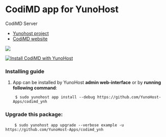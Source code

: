 # CodiMD app for YunoHost
CodiMD Server

- [Yunohost project](https://yunohost.org)
- [CodiMD website](https://github.com/hackmdio/codimd/)

![](https://res-4.cloudinary.com/crunchbase-production/image/upload/c_lpad,h_256,w_256,f_auto,q_auto:eco/xk9kzyfebpc16ryhpxlk)


[![Install CodiMD with YunoHost](https://install-app.yunohost.org/install-with-yunohost.png)](https://install-app.yunohost.org/?app=codimd)

### Installing guide

 1. App can be installed by YunoHost **admin web-interface** or by **running following command**:

         $ sudo yunohost app install --debug https://github.com/YunoHost-Apps/codimd_ynh

 
### Upgrade this package:

        $ sudo yunohost app upgrade --verbose example -u https://github.com/YunoHost-Apps/codimd_ynh

